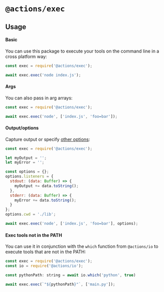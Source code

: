 # `@actions/exec`

## Usage

#### Basic

You can use this package to execute your tools on the command line in a cross platform way:

```js
const exec = require('@actions/exec');

await exec.exec('node index.js');
```

#### Args

You can also pass in arg arrays:

```js
const exec = require('@actions/exec');

await exec.exec('node', ['index.js', 'foo=bar']);
```

#### Output/options

Capture output or specify [other options](https://github.com/actions/toolkit/blob/d9347d4ab99fd507c0b9104b2cf79fb44fcc827d/packages/exec/src/interfaces.ts#L5):

```js
const exec = require('@actions/exec');

let myOutput = '';
let myError = '';

const options = {};
options.listeners = {
  stdout: (data: Buffer) => {
    myOutput += data.toString();
  },
  stderr: (data: Buffer) => {
    myError += data.toString();
  }
};
options.cwd = './lib';

await exec.exec('node', ['index.js', 'foo=bar'], options);
```

#### Exec tools not in the PATH

You can use it in conjunction with the `which` function from `@actions/io` to execute tools that are not in the PATH:

```js
const exec = require('@actions/exec');
const io = require('@actions/io');

const pythonPath: string = await io.which('python', true)

await exec.exec(`"${pythonPath}"`, ['main.py']);
```
